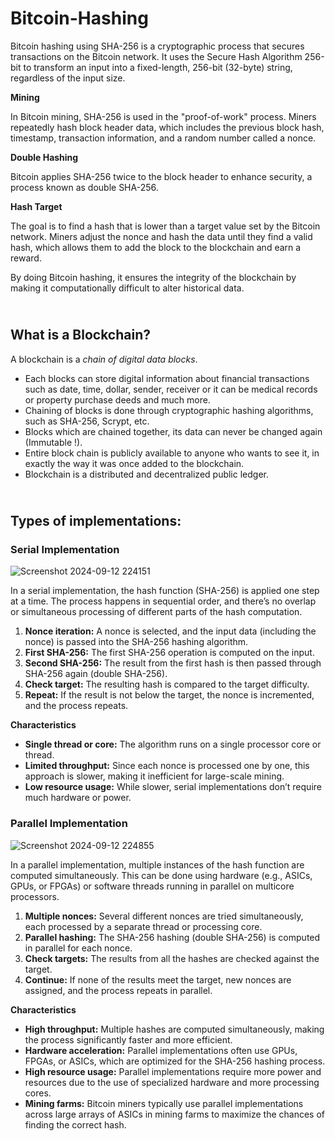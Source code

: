 # Bitcoin-Hashing
Bitcoin hashing using SHA-256 is a cryptographic process that secures transactions on the Bitcoin network. It uses the Secure Hash Algorithm 256-bit to transform an input into a fixed-length, 256-bit (32-byte) string, regardless of the input size.

**Mining**

In Bitcoin mining, SHA-256 is used in the "proof-of-work" process. Miners repeatedly hash block header data, which includes the previous block hash, timestamp, transaction information, and a random number called a nonce.

**Double Hashing**

Bitcoin applies SHA-256 twice to the block header to enhance security, a process known as double SHA-256.

**Hash Target**

The goal is to find a hash that is lower than a target value set by the Bitcoin network. Miners adjust the nonce and hash the data until they find a valid hash, which allows them to add the block to the blockchain and earn a reward.

By doing Bitcoin hashing, it ensures the integrity of the blockchain by making it computationally difficult to alter historical data.

## <br>What is a **Blockchain**?<br/>

A blockchain is a _chain of digital data blocks_.

- Each blocks can store digital information about financial transactions such as date, time, dollar, sender, receiver or it can be medical records or property purchase deeds and much more.
- Chaining of blocks is done through cryptographic hashing algorithms, such as SHA-256, Scrypt, etc.
- Blocks which are chained together, its data can never be changed again (Immutable !).
- Entire block chain is publicly available to anyone who wants to see it, in exactly the way it was once added to the blockchain.
- Blockchain is a distributed and decentralized public ledger. 

## <br>**Types of implementations:**<br/>
### **Serial Implementation**

![Screenshot 2024-09-12 224151](https://github.com/user-attachments/assets/7bf4330b-bc34-498b-b7e5-b82e59952965)

In a serial implementation, the hash function (SHA-256) is applied one step at a time. The process happens in sequential order, and there’s no overlap or simultaneous processing of different parts of the hash computation.

1. **Nonce iteration:** A nonce is selected, and the input data (including the nonce) is passed into the SHA-256 hashing algorithm.
2. **First SHA-256:** The first SHA-256 operation is computed on the input.
3. **Second SHA-256:** The result from the first hash is then passed through SHA-256 again (double SHA-256).
4. **Check target:** The resulting hash is compared to the target difficulty.
5. **Repeat:** If the result is not below the target, the nonce is incremented, and the process repeats.

**Characteristics**

- **Single thread or core:** The algorithm runs on a single processor core or thread.
- **Limited throughput:** Since each nonce is processed one by one, this approach is slower, making it inefficient for large-scale mining.
- **Low resource usage:** While slower, serial implementations don’t require much hardware or power.

### **Parallel Implementation**

![Screenshot 2024-09-12 224855](https://github.com/user-attachments/assets/75cce849-5faa-44e0-826f-4159b2cb3ac7)

In a parallel implementation, multiple instances of the hash function are computed simultaneously. This can be done using hardware (e.g., ASICs, GPUs, or FPGAs) or software threads running in parallel on multicore processors.

1. **Multiple nonces:** Several different nonces are tried simultaneously, each processed by a separate thread or processing core.
2. **Parallel hashing:** The SHA-256 hashing (double SHA-256) is computed in parallel for each nonce.
3. **Check targets:** The results from all the hashes are checked against the target.
4. **Continue:** If none of the results meet the target, new nonces are assigned, and the process repeats in parallel.

**Characteristics**

- **High throughput:** Multiple hashes are computed simultaneously, making the process significantly faster and more efficient.
- **Hardware acceleration:** Parallel implementations often use GPUs, FPGAs, or ASICs, which are optimized for the SHA-256 hashing process.
- **High resource usage:** Parallel implementations require more power and resources due to the use of specialized hardware and more processing cores.
- **Mining farms:** Bitcoin miners typically use parallel implementations across large arrays of ASICs in mining farms to maximize the chances of finding the correct hash.
